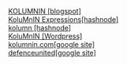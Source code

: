 <DIV>
<BR>
<div>
<a href='https://kolumnin.blogspot.com'>KOLUMNIN [blogspot]</a>
<BR>
<a href='https://kolumnin.hashnode.dev'>KoluMnIN Expressions[hashnode]</a>
<BR>
<a href='https://kolumn.hashnode.dev'>kolumn [hashnode]</a>
<BR>
<a href='https://kolumnin.wordpress.com'>KoluMnIN [Wordpress]</a>
<BR>
<a href="https://sites.google.com/view/www-kolumnin-com/home">kolumnin.com[google site]
<BR>
<a href='[https://sites.google.com/site/defenceunited/event-calendar](https://sites.google.com/view/www-kolumnin-com/home)'>defenceunited[google site]</a>
</DIV>
